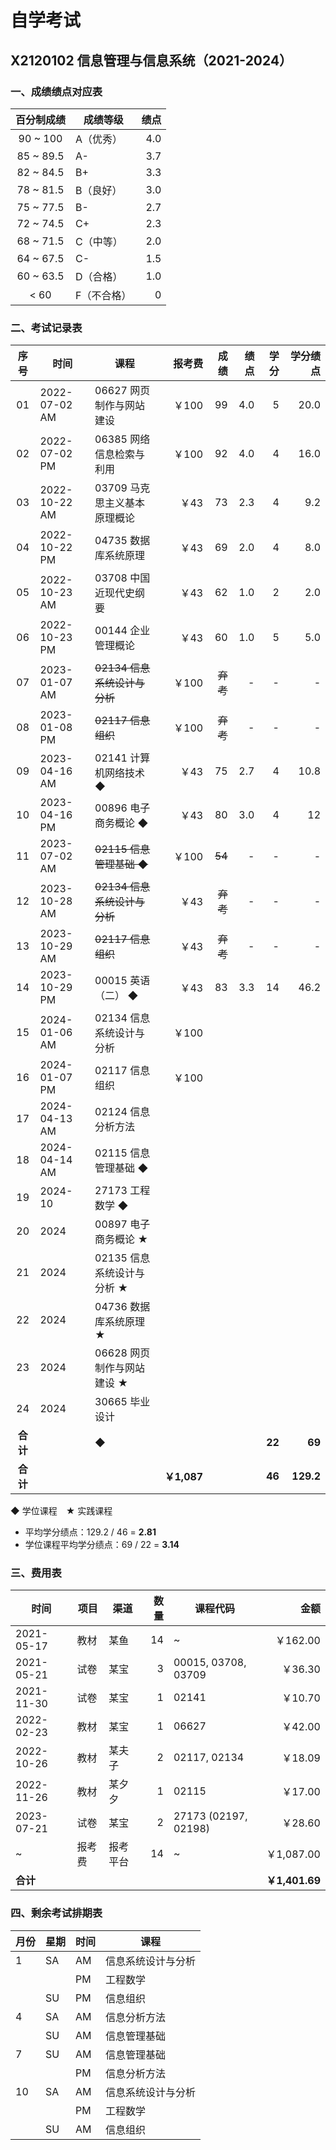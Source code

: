 # 自学考试

## X2120102 信息管理与信息系统（2021-2024）

### 一、成绩绩点对应表

| 百分制成绩 | 成绩等级 | 绩点 |
| :-: | -- | -: |
| 90 ~ 100 | A（优秀） | 4.0 |
| 85 ~ 89.5 | A- | 3.7 |
| 82 ~ 84.5 | B+ | 3.3 |
| 78 ~ 81.5 | B（良好） | 3.0 |
| 75 ~ 77.5 | B- | 2.7 |
| 72 ~ 74.5 | C+ | 2.3 |
| 68 ~ 71.5 | C（中等） | 2.0 |
| 64 ~ 67.5 | C- | 1.5 |
| 60 ~ 63.5 | D（合格） | 1.0 |
| < 60 | F（不合格） | 0 |

### 二、考试记录表

| 序号 | 时间 | 课程 | 报考费 | 成绩 | 绩点 | 学分 | 学分绩点 |
| :-: | -- | -- | -: | -: | -: | -: | -: |
| 01 | 2022-07-02 AM | 06627 网页制作与网站建设 | ￥100 | 99 | 4.0 | 5 | 20.0 |
| 02 | 2022-07-02 PM | 06385 网络信息检索与利用 | ￥100 | 92 | 4.0 | 4 | 16.0 |
| 03 | 2022-10-22 AM | 03709 马克思主义基本原理概论 | ￥43 | 73 | 2.3 | 4 | 9.2 |
| 04 | 2022-10-22 PM | 04735 数据库系统原理 | ￥43 | 69 | 2.0 | 4 | 8.0 |
| 05 | 2022-10-23 AM | 03708 中国近现代史纲要 | ￥43 | 62 | 1.0 | 2 | 2.0 |
| 06 | 2022-10-23 PM | 00144 企业管理概论 | ￥43 | 60 | 1.0 | 5 | 5.0 |
| 07 | 2023-01-07 AM | <s>02134 信息系统设计与分析</s> | ￥100 | <s>弃考</s> | - | - | - |
| 08 | 2023-01-08 PM | <s>02117 信息组织<s> | ￥100 | <s>弃考</s> | - | - | - |
| 09 | 2023-04-16 AM | 02141 计算机网络技术 ◆ | ￥43 | 75 | 2.7 | 4 | 10.8 |
| 10 | 2023-04-16 PM | 00896 电子商务概论 ◆ | ￥43 | 80 | 3.0 | 4 | 12 |
| 11 | 2023-07-02 AM | <s>02115 信息管理基础 ◆</s> | ￥100 | <s>54</s> | - | - | - |
| 12 | 2023-10-28 AM | <s>02134 信息系统设计与分析</s> | ￥43 | <s>弃考</s> | - | - | - |
| 13 | 2023-10-29 AM | <s>02117 信息组织</s> | ￥43 | <s>弃考</s> | - | - | - |
| 14 | 2023-10-29 PM | 00015 英语（二） ◆ | ￥43 | 83 | 3.3 | 14 | 46.2 |
| 15 | 2024-01-06 AM | 02134 信息系统设计与分析 | ￥100 | | | | |
| 16 | 2024-01-07 PM | 02117 信息组织 | ￥100 | | | | |
| 17 | 2024-04-13 AM | 02124 信息分析方法 | | | | | |
| 18 | 2024-04-14 AM | 02115 信息管理基础 ◆ | | | | | |
| 19 | 2024-10 | 27173 工程数学 ◆ | | | | | |
| 20 | 2024 | 00897 电子商务概论 ★ | | | | | |
| 21 | 2024 | 02135 信息系统设计与分析 ★ | | | | | |
| 22 | 2024 | 04736 数据库系统原理 ★ | | | | | |
| 23 | 2024 | 06628 网页制作与网站建设 ★ | | | | | |
| 24 | 2024 | 30665 毕业设计 | | | | | |
| <b>合计</b> | | ◆ | | | | <b>22</b> | <b>69</b> |
| <b>合计</b> | | | <b>￥1,087</b> | | | <b>46</b> | <b>129.2</b> |

◆ 学位课程&emsp;★ 实践课程

- 平均学分绩点：129.2 / 46 = **2.81**
- 学位课程平均学分绩点：69 / 22 = **3.14**

### 三、费用表

| 时间 | 项目 | 渠道 | 数量 | 课程代码 | 金额 |
| -- | -- | -- | -: | -- | -: |
2021-05-17 | 教材 | 某鱼 | 14 | ~ | ￥162.00
2021-05-21 | 试卷 | 某宝 | 3 | 00015, 03708, 03709 | ￥36.30
2021-11-30 | 试卷 | 某宝 | 1 | 02141 | ￥10.70
2022-02-23 | 教材 | 某宝 | 1 | 06627 | ￥42.00
2022-10-26 | 教材 | 某夫子 | 2 | 02117, 02134 | ￥18.09
2022-11-26 | 教材 | 某夕夕 | 1 | 02115 | ￥17.00
2023-07-21 | 试卷 | 某宝 | 2 | 27173 (02197, 02198) | ￥28.60
| ~ | 报考费 | 报考平台 | 14 | ~ | ￥1,087.00
| <b>合计</b> | | | | | <b>￥1,401.69</b>

### 四、剩余考试排期表

| 月份 | 星期 | 时间 | 课程 |
| -- | -- | -- | -- |
1 | SA | AM | 信息系统设计与分析
| | | PM | 工程数学
| | SU | PM | 信息组织
4 | SA | AM | 信息分析方法
| | SU | AM | 信息管理基础
7 | SU | AM | 信息管理基础
| | | PM | 信息分析方法
10 | SA | AM | 信息系统设计与分析
| | | PM | 工程数学
| | SU | AM | 信息组织
